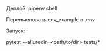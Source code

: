 Деплой:
pipenv shell

Переименовать env_example в .env

Запуск:

pytest --alluredir=<path/to/dir> tests/*